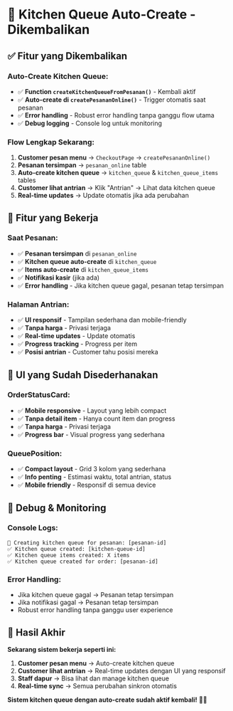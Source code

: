 # 🍳 Kitchen Queue Auto-Create - Dikembalikan

## ✅ Fitur yang Dikembalikan

### **Auto-Create Kitchen Queue:**
- ✅ **Function `createKitchenQueueFromPesanan()`** - Kembali aktif
- ✅ **Auto-create di `createPesananOnline()`** - Trigger otomatis saat pesanan
- ✅ **Error handling** - Robust error handling tanpa ganggu flow utama
- ✅ **Debug logging** - Console log untuk monitoring

### **Flow Lengkap Sekarang:**

1. **Customer pesan menu** → `CheckoutPage` → `createPesananOnline()`
2. **Pesanan tersimpan** → `pesanan_online` table
3. **Auto-create kitchen queue** → `kitchen_queue` & `kitchen_queue_items` tables
4. **Customer lihat antrian** → Klik "Antrian" → Lihat data kitchen queue
5. **Real-time updates** → Update otomatis jika ada perubahan

## 🚀 Fitur yang Bekerja

### **Saat Pesanan:**
- ✅ **Pesanan tersimpan** di `pesanan_online`
- ✅ **Kitchen queue auto-create** di `kitchen_queue`
- ✅ **Items auto-create** di `kitchen_queue_items`
- ✅ **Notifikasi kasir** (jika ada)
- ✅ **Error handling** - Jika kitchen queue gagal, pesanan tetap tersimpan

### **Halaman Antrian:**
- ✅ **UI responsif** - Tampilan sederhana dan mobile-friendly
- ✅ **Tanpa harga** - Privasi terjaga
- ✅ **Real-time updates** - Update otomatis
- ✅ **Progress tracking** - Progress per item
- ✅ **Posisi antrian** - Customer tahu posisi mereka

## 📱 UI yang Sudah Disederhanakan

### **OrderStatusCard:**
- ✅ **Mobile responsive** - Layout yang lebih compact
- ✅ **Tanpa detail item** - Hanya count item dan progress
- ✅ **Tanpa harga** - Privasi terjaga
- ✅ **Progress bar** - Visual progress yang sederhana

### **QueuePosition:**
- ✅ **Compact layout** - Grid 3 kolom yang sederhana
- ✅ **Info penting** - Estimasi waktu, total antrian, status
- ✅ **Mobile friendly** - Responsif di semua device

## 🔧 Debug & Monitoring

### **Console Logs:**
```
🍳 Creating kitchen queue for pesanan: [pesanan-id]
✅ Kitchen queue created: [kitchen-queue-id]
✅ Kitchen queue items created: X items
✅ Kitchen queue created for order: [pesanan-id]
```

### **Error Handling:**
- Jika kitchen queue gagal → Pesanan tetap tersimpan
- Jika notifikasi gagal → Pesanan tetap tersimpan
- Robust error handling tanpa ganggu user experience

## 🎯 Hasil Akhir

**Sekarang sistem bekerja seperti ini:**
1. **Customer pesan menu** → Auto-create kitchen queue
2. **Customer lihat antrian** → Real-time updates dengan UI yang responsif
3. **Staff dapur** → Bisa lihat dan manage kitchen queue
4. **Real-time sync** → Semua perubahan sinkron otomatis

**Sistem kitchen queue dengan auto-create sudah aktif kembali!** 🍳✨
